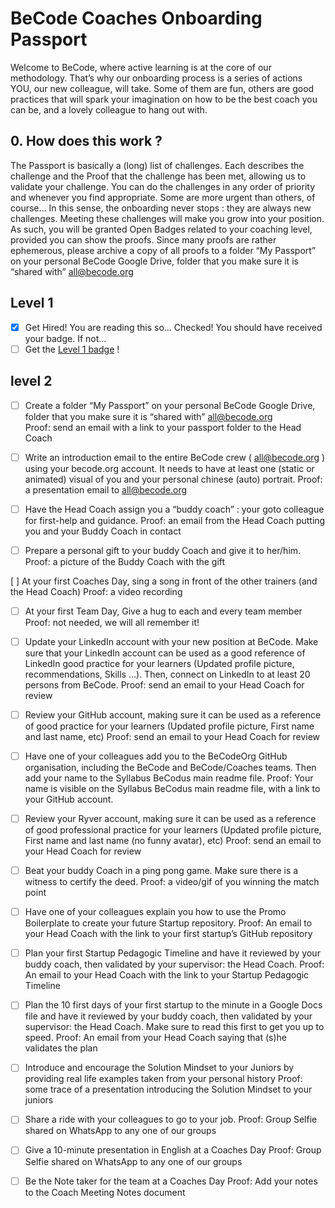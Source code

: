 # BeCode Coaches Onboarding Passport

Welcome to BeCode, where active learning is at the core of our methodology. That’s why our onboarding process is a series of actions YOU, our new colleague, will take. Some of them are fun, others are good practices that will spark your imagination on how to be the best coach you can be, and a lovely colleague to hang out with. 

## 0. How does this work ?
The Passport is basically a (long) list of challenges. Each describes the challenge and the Proof that the challenge has been met, allowing us to validate your challenge. You can do the challenges in any order of priority and whenever you find appropriate. Some are more urgent than others, of course… In this sense, the onboarding never stops : they are always new challenges.
Meeting these challenges will make you grow into your position. As such, you will be granted Open Badges related to your coaching level, provided you can show the proofs. Since many proofs are rather ephemerous, please archive a copy of all proofs to a folder “My Passport” on your personal BeCode Google Drive, folder that you make sure it is “shared with” all@becode.org 


## Level 1
* [x] Get Hired! You are reading this so... Checked! You should have received your badge. If not...  
* [ ] Get the [Level 1 badge](https://badgr.io/issuer/issuers/U1fM4KzWQZuXnpFXwG1gXw/badges/NN-Pmxe9SjmC3EiEXw8idA) !

## level 2
* [ ] Create a folder “My Passport” on your personal BeCode Google Drive, folder that you make sure it is “shared with” all@becode.org  
Proof: send an email with a link to your passport folder to the Head Coach

* [ ] Write an introduction email to the entire BeCode crew ( all@becode.org ) using your becode.org account. It needs to have at least one (static or animated) visual of you and your personal chinese (auto) portrait. 
Proof: a presentation email to all@becode.org 

* [ ]  Have the Head Coach assign you a “buddy coach” : your goto colleague for first-help and guidance.
Proof: an email from the Head Coach putting you and your Buddy Coach in contact

* [ ]  Prepare a personal gift to your buddy Coach and give it to her/him.
Proof: a picture of the Buddy Coach with the gift 

[ ] At your first Coaches Day, sing a song in front of the other trainers (and the Head Coach)
Proof: a video recording

* [ ] At your first Team Day, Give a hug to each and every team member
Proof: not needed, we will all remember it!

* [ ] Update your LinkedIn account with your new position at BeCode. Make sure that your LinkedIn account can be used as a good reference of LinkedIn good practice for your learners (Updated profile picture, recommendations, Skills …). Then, connect on LinkedIn to at least 20 persons from BeCode.
Proof: send an email to your Head Coach for review

* [ ] Review your GitHub account, making sure it can be used as a reference of good practice for your learners (Updated profile picture, First name and last name, etc)
Proof: send an email to your Head Coach for review

* [ ] Have one of your colleagues add you to the BeCodeOrg GitHub organisation, including the BeCode and BeCode/Coaches teams. Then add your name to the Syllabus BeCodus main readme file.
Proof: Your name is visible on the Syllabus BeCodus main readme file, with a link to your GitHub account.

* [ ] Review your Ryver account, making sure it can be used as a reference of good professional practice for your learners (Updated profile picture, First name and last name (no funny avatar), etc)
Proof: send an email to your Head Coach for review

* [ ] Beat your buddy Coach in a ping pong game. Make sure there is a witness to certify the deed.
Proof: a video/gif of you winning the match point

* [ ] Have one of your colleagues explain you how to use the Promo Boilerplate to create your future Startup repository.
Proof: An email to your Head Coach with the link to your first startup’s GitHub repository 

* [ ] Plan your first Startup Pedagogic Timeline and have it reviewed by your buddy coach, then validated by your supervisor: the Head Coach.
Proof: An email to your Head Coach with the link to your Startup Pedagogic Timeline 

* [ ]  Plan the 10 first days of your first startup to the minute in a Google Docs file and have it reviewed by your buddy coach, then validated by your supervisor: the Head Coach. Make sure to read this first to get you up to speed.
Proof: An email from your Head Coach saying that (s)he validates the plan 

* [ ] Introduce and encourage the Solution Mindset to your Juniors by providing real life examples taken from your personal history
Proof: some trace of a presentation introducing the Solution Mindset to your juniors

* [ ] Share a ride with your colleagues to go to your job.
Proof: Group Selfie shared on WhatsApp to any one of our groups

* [ ] Give a 10-minute presentation in English at a Coaches Day
Proof: Group Selfie shared on WhatsApp to any one of our groups

* [ ]  Be the Note taker for the team at a Coaches Day
Proof: Add your notes to the Coach Meeting Notes document
